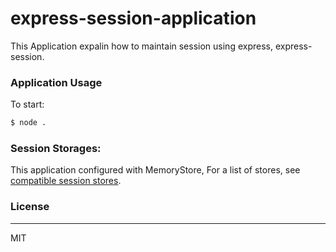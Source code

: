 # express-session-application

This Application expalin how to maintain session using express, express-session.


### Application Usage

To start:

```sh
$ node .
```



### Session Storages:

This application configured with MemoryStore, For a list of stores, see [compatible session stores](https://www.npmjs.com/package/express-session#compatible-session-stores).


### License
----

MIT 